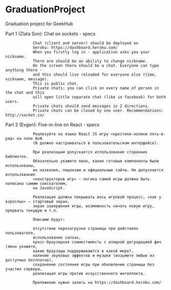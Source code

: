 # GraduationProject
Graduation project for GeekHub

Part 1 (Zlata Son): Chat on sockets - specs

                Chat (client and server) should be deployed on
                heroku: https://dashboard.heroku.com/
                When you firstly log in - application asks you your nickname.
                There are should be an ability to change nickname.
                On the screen there should be a chat. Everyone can type anything there -
                and this should live reloaded for everyone else (time, nickname, message).
                This is public chat.
                Private chats: you can click on every name of person in the chat and this
                will open little separate chat (like in facebook) for both users.
                Private chats should send messages in 2 directions.
                Private chats can be closed by one user. Recommendations: http://socket.io/

Part 2 (Evgen): Five-in-line on React - specs

                Реализуйте на языке React JS игру «крестики-нолики пять-в-ряд» на поле NxN
                (N должно настраиваться в пользовательском интерфейсе).

                При реализации допускается использование сторонних библиотек.
                Обязательно укажите явно, какие готовые компоненты были использованы,
                их названия, лицензии и официальные сайты. Не допускается использование
                «конструкторов игр» — логика самой игры должна быть написана самим соискателем,
                на JavaScript.

                Реализация должна покрывать весь игровой процесс, «как у взрослых» — стартовый экран,
                экран завершения игры, возможность начать новую игру, прервать текущую и т.п.

                Плюсами будут:

                отсутствие перезагрузки страницы при действиях пользователя,
                использование canvas,
                кросс-браузерная совместимость с изящной деградацией фич (явно укажите,
                какие браузеры поддерживаются в какой мере),
                наличие звуковых эффектов и музыки (возьмите любые из доступных бесплатно),
                сохранение состояния игры при обновлении страницы без участия сервера,
                реализация игры против искусственного интеллекта.

                Приложение нужно залить на https://dashboard.heroku.com/

